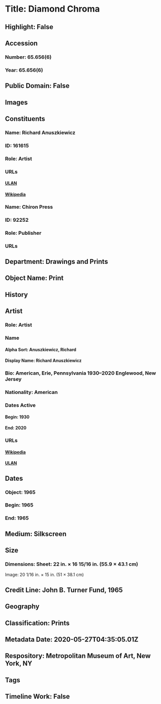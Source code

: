 # Title: Diamond Chroma
## Highlight: False
## Accession
### Number: 65.656(6)
### Year: 65.656(6)
## Public Domain: False
## Images
## Constituents
### Name: Richard Anuszkiewicz
### ID: 161615
### Role: Artist
### URLs
#### [ULAN](http://vocab.getty.edu/page/ulan/500025580)
#### [Wikipedia](https://www.wikidata.org/wiki/Q558505)
### Name: Chiron Press
### ID: 92252
### Role: Publisher
### URLs
## Department: Drawings and Prints
## Object Name: Print
## History
## Artist
### Role: Artist
### Name
#### Alpha Sort: Anuszkiewicz, Richard
#### Display Name: Richard Anuszkiewicz
### Bio: American, Erie, Pennsylvania 1930–2020 Englewood, New Jersey
### Nationality: American
### Dates Active
#### Begin: 1930
#### End: 2020
### URLs
#### [Wikipedia](https://www.wikidata.org/wiki/Q558505)
#### [ULAN](http://vocab.getty.edu/page/ulan/500025580)
## Dates
### Object: 1965
### Begin: 1965
### End: 1965
## Medium: Silkscreen
## Size
### Dimensions: Sheet: 22 in. × 16 15/16 in. (55.9 × 43.1 cm)
Image: 20 1/16 in. × 15 in. (51 × 38.1 cm)
## Credit Line: John B. Turner Fund, 1965
## Geography
## Classification: Prints
## Metadata Date: 2020-05-27T04:35:05.01Z
## Respository: Metropolitan Museum of Art, New York, NY
## Tags
## Timeline Work: False
